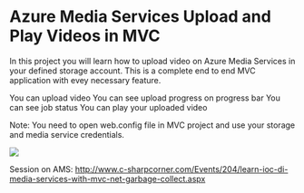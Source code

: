 # Azure Media Services Upload and Play Videos in MVC

In this project you will learn how to upload video on Azure Media Services in your defined storage account. This is a complete end to end MVC application with evey necessary feature.

You can upload video
You can see upload progress on progress bar
You can see job status
You can play your uploaded video

Note: You need to open web.config file in MVC project and use your storage and media service credentials.

<img src="https://github.com/itorian/Azure-Media-Services---Upload-and-Play-Videos-in-MVC/blob/master/AzureMediaServices/Slide/screentshot%20of%20output.jpg"/>

Session on AMS: http://www.c-sharpcorner.com/Events/204/learn-ioc-di-media-services-with-mvc-net-garbage-collect.aspx

